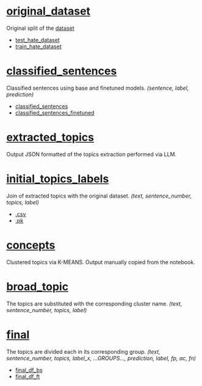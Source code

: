 # [original_dataset](/data/original_dataset/)
Original split of the [dataset](https://github.com/bvidgen/Dynamically-Generated-Hate-Speech-Dataset/blob/main/Dynamically%20Generated%20Hate%20Dataset%20v0.2.3.csv)
 - [test_hate_dataset](/data/original_dataset/test_hate_dataset.csv)
 - [train_hate_dataset](/data/original_dataset/train_hate_dataset.csv)

# [classified_sentences](/data/classified_sentences/)
Classified sentences using base and finetuned models. _(sentence, label, prediction)_
 - [classified_sentences](/data/classified_sentences/classified_sentences.csv)
 - [classified_sentences_finetuned](/data/classified_sentences/classified_sentences_finetuned.csv)

# [extracted_topics](/data/extracted_topics/)
Output JSON formatted of the topics extraction performed via LLM.

# [initial_topics_labels](/data/initial_topics_labels/)
Join of extracted topics with the original dataset. _(text, sentence_number, topics, label)_
 - [.csv](/data/initial_topics_labels/initial_topics_labels.csv)
 - [.pk](/data/initial_topics_labels/intial_topics_labels.pk)

# [concepts](/data/concepts.txt)
Clustered topics via K-MEANS. Output manually copied from the notebook.

# [broad_topic](/data/broad_topic/)
The topics are substituted with the corresponding cluster name. _(text, sentence_number, topics, label)_

# [final](/data/final/)
The topics are divided each in its corresponding group. _(text, sentence_number, topics, label_x, ...GROUPS..., prediction, label, fp, ac, fn)_
 - [final_df_bs](/data/final/final_df_bs.csv)
 - [final_df_ft](/data/final/final_df_ft.csv)